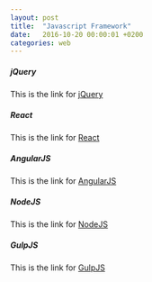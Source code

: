 ```yaml
---
layout: post
title:  "Javascript Framework"
date:   2016-10-20 00:00:01 +0200
categories: web
---
```


##### **jQuery**
This is the link for [jQuery][link-jquery]

##### **React**
This is the link for [React][link-react]

##### **AngularJS**
This is the link for [AngularJS][link-angular]

##### **NodeJS**
This is the link for [NodeJS][link-node]

##### **GulpJS**
This is the link for [GulpJS][link-gulp]

[link-jquery]: https://jquery.com/
[link-react]: https://facebook.github.io/react/index.html
[link-angular]: https://angularjs.org/
[link-node]: https://nodejs.org/it/
[link-gulp]:http://gulpjs.com/
